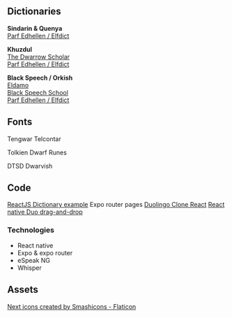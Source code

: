 
## Dictionaries
**Sindarin & Quenya**<br>
[Parf Edhellen / Elfdict](https://github.com/galadhremmin/Parf-Edhellen)<br>

**Khuzdul**<br>
[The Dwarrow Scholar](https://www.dwarrowscholar.com/)<br>
[Parf Edhellen / Elfdict](https://github.com/galadhremmin/Parf-Edhellen)<br>

**Black Speech / Orkish**<br>
[Eldamo](https://eldamo.org/content/language-pages/lang-bs.html)<br>
[Black Speech School](http://blackspeech.de/index.php)<br>
[Parf Edhellen / Elfdict](https://github.com/galadhremmin/Parf-Edhellen)<br>

## Fonts
Tengwar Telcontar

Tolkien Dwarf Runes

DTSD Dwarvish

## Code
[ReactJS Dictionary example](https://github.com/upgraded57/Dictionary)
Expo router pages
[Duolingo Clone React](https://github.com/abdulkadir-erdeger/duolingo-clone)
[React native Duo drag-and-drop](https://github.com/jamsch/react-native-duo-drag-drop)

### Technologies
- React native
- Expo & expo router
- eSpeak NG
- Whisper

## Assets
<a href="https://www.flaticon.com/free-icons/next" title="next icons">Next icons created by Smashicons - Flaticon</a>